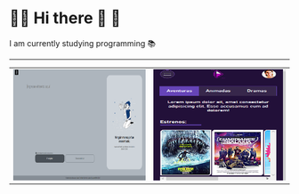 #  🌟👋 Hi there 👋 🌟
I am currently studying programming 📚
<hr>

<table> 
  <tr>
    <td>
       <a href="https://cristianlopez3.github.io/challenger-encriptador/">
         <img src="./assets/encript.png" width="300" height="200" alt="chal">
        </a>
    </td>
     <td>
       <a href="https://cristianlopez3.github.io/CINESPACE/">
         <img src="./assets/cinescape.png" width="300" height="200" alt="chal">
        </a>
    </td>
   </tr>  
</table>